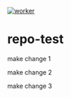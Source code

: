 
[![worker](https://c0e3a85058d5.ngrok.io/gh/febg/repo-test/graphs/badge.svg?precision=1)](https://codecov.io/github/codecov/worker)
# repo-test

make change 1

make change 2

make change 3

